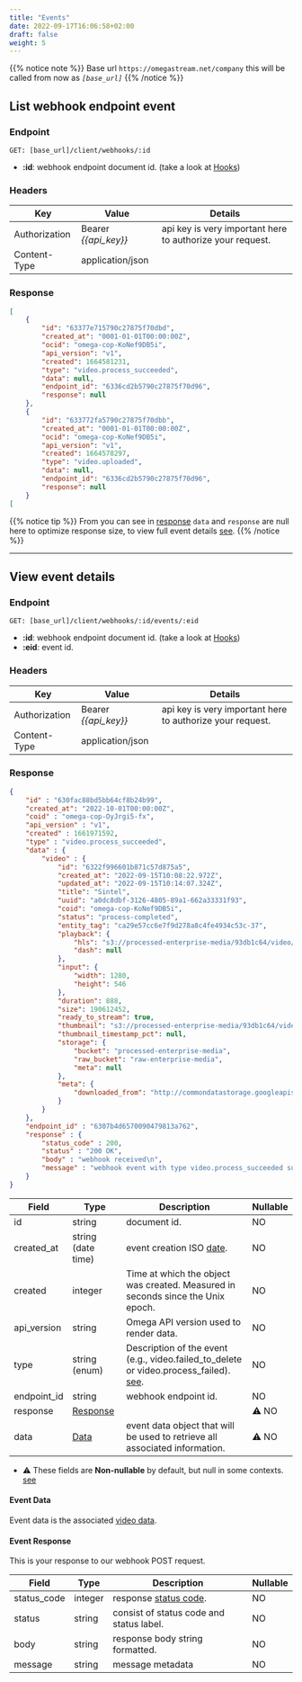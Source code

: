 ```yaml
---
title: "Events"
date: 2022-09-17T16:06:58+02:00
draft: false
weight: 5
---
```


{{% notice note %}}
Base url `https://omegastream.net/company` this will be called from now as *`[base_url]`*
{{% /notice %}}

## List webhook endpoint event

### Endpoint
```url
GET: [base_url]/client/webhooks/:id
```

- **:id**: webhook endpoint document id. (take a look at [Hooks](/video/webhooks/hooks))

### Headers
| Key           | Value              | Details                                                 |
|---------------|--------------------|---------------------------------------------------------|
| Authorization | Bearer *{{api_key}}* | api key is very important here to authorize your request. |
| Content-Type  | application/json   |                                                         |

### Response
```json
[
    {
        "id": "63377e715790c27875f70dbd",
        "created_at": "0001-01-01T00:00:00Z",
        "ocid": "omega-cop-KoNef9DB5i",
        "api_version": "v1",
        "created": 1664581231,
        "type": "video.process_succeeded",
        "data": null,
        "endpoint_id": "6336cd2b5790c27875f70d96",
        "response": null
    },
    {
        "id": "633772fa5790c27875f70dbb",
        "created_at": "0001-01-01T00:00:00Z",
        "ocid": "omega-cop-KoNef9DB5i",
        "api_version": "v1",
        "created": 1664578297,
        "type": "video.uploaded",
        "data": null,
        "endpoint_id": "6336cd2b5790c27875f70d96",
        "response": null
    }
[
```

{{% notice tip %}}
From you can see in [response](#response) `data` and `response` are null here to optimize response size, to view full event details [see](#view-event-details).
{{% /notice %}}

---

## View event details

### Endpoint
```url
GET: [base_url]/client/webhooks/:id/events/:eid
```

- **:id**: webhook endpoint document id. (take a look at [Hooks](/video/webhooks/hooks))
- **:eid**: event id.

### Headers
| Key           | Value              | Details                                                 |
|---------------|--------------------|---------------------------------------------------------|
| Authorization | Bearer *{{api_key}}* | api key is very important here to authorize your request. |
| Content-Type  | application/json   |                                                         |

### Response
```json
{
    "id" : "630fac88bd5bb64cf8b24b99",
    "created_at": "2022-10-01T00:00:00Z",
    "coid" : "omega-cop-OyJrgi5-fx",
    "api_version" : "v1",
    "created" : 1661971592,
    "type" : "video.process_succeeded",
    "data" : {
        "video" : {
            "id": "6322f996601b871c57d875a5",
            "created_at": "2022-09-15T10:08:22.972Z",
            "updated_at": "2022-09-15T10:14:07.324Z",
            "title": "Sintel",
            "uuid": "a0dc8dbf-3126-4805-89a1-662a33331f93",
            "coid": "omega-cop-KoNef9DB5i",
            "status": "process-completed",
            "entity_tag": "ca29e57cc6e7f9d278a8c4fe4934c53c-37",
            "playback": {
                "hls": "s3://processed-enterprise-media/93db1c64/video/a0dc8dbf-3126-4805-89a1-662a33331f93/playlist.m3u8",
                "dash": null
            },
            "input": {
                "width": 1280,
                "height": 546
            },
            "duration": 888,
            "size": 190612452,
            "ready_to_stream": true,
            "thumbnail": "s3://processed-enterprise-media/93db1c64/video/a0dc8dbf-3126-4805-89a1-662a33331f93/thumbnail.png",
            "thumbnail_timestamp_pct": null,
            "storage": {
                "bucket": "processed-enterprise-media",
                "raw_bucket": "raw-enterprise-media",
                "meta": null
            },
            "meta": {
                "downloaded_from": "http://commondatastorage.googleapis.com/gtv-videos-bucket/sample/Sintel.mp4"
            }
        }
    },
    "endpoint_id" : "6307b4d6570090479813a762",
    "response" : {
        "status_code" : 200,
        "status" : "200 OK",
        "body" : "webhook received\n",
        "message" : "webhook event with type video.process_succeeded succeeded"
    }
}
```

| Field       | Type               | Description                                                                     | Nullable |
|-------------|--------------------|---------------------------------------------------------------------------------|----------|
| id          | string             | document id.                                                                     | NO       |
| created_at  | string (date time) | event creation ISO [date](https://en.wikipedia.org/wiki/ISO_8601).               | NO       |
| created     | integer            | Time at which the object was created. Measured in seconds since the Unix epoch. | NO       |
| api_version | string             | Omega API version used to render data.                                           | NO       |
| type        | string (enum)      | Description of the event (e.g., video.failed_to_delete or video.process_failed). [see](/video/webhooks/create_endpoint#available-events-are).                                                    | NO       |
| endpoint_id | string             | webhook endpoint id.                                                             | NO       |
| response    | [Response](#event-response)          |                                                                                 | ⚠️ NO      |
| data        | [Data](#event-data)              | event data object that will be used to retrieve all associated information.      | ⚠️ NO      |

- ⚠️ These fields are **Non-nullable** by default, but null in some contexts. [see](#response)

#### Event Data
Event data is the associated [video data](/video/managment/video_model).

#### Event Response
This is your response to our webhook POST request.

| Field       | Type    | Description                                                                       | Nullable |
|-------------|---------|-----------------------------------------------------------------------------------|----------|
| status_code | integer | response [status code](https://developer.mozilla.org/en-US/docs/Web/HTTP/Status). | NO       |
| status      | string  | consist of status code and status label.                                          | NO       |
| body        | string  | response body string formatted.                                                   | NO       |
| message     | string  | message metadata                                                                  | NO       |
